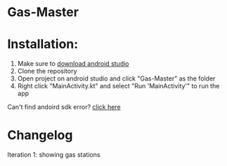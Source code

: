 # Gas-Master

# Installation:
1. Make sure to [download android studio](https://developer.android.com/studio)
2. Clone the repository
3. Open project on android studio and click "Gas-Master" as the folder
4. Right click "MainActivity.kt" and select "Run 'MainActivity'" to run the app

Can't find andoird sdk error? [click here](https://www.geeksforgeeks.org/how-to-fix-sdk-location-not-found-in-android-studio/)

# Changelog
 Iteration 1: showing gas stations